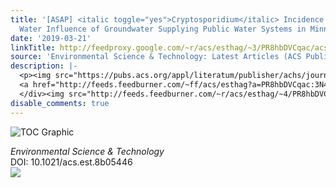 ```yaml
---
title: '[ASAP] <italic toggle="yes">Cryptosporidium</italic> Incidence and Surface
  Water Influence of Groundwater Supplying Public Water Systems in Minnesota, USA'
date: '2019-03-21'
linkTitle: http://feedproxy.google.com/~r/acs/esthag/~3/PR8hbDVCqac/acs.est.8b05446
source: 'Environmental Science & Technology: Latest Articles (ACS Publications)'
description: |-
  <p><img src="https://pubs.acs.org/appl/literatum/publisher/achs/journals/content/esthag/0/esthag.ahead-of-print/acs.est.8b05446/20190306/images/medium/es-2018-05446j_0002.gif" alt="TOC Graphic"/></p><div><cite>Environmental Science & Technology</cite></div><div>DOI: 10.1021/acs.est.8b05446</div><div class="feedflare">
  <a href="http://feeds.feedburner.com/~ff/acs/esthag?a=PR8hbDVCqac:3N4nrFcxHs8:yIl2AUoC8zA"><img src="http://feeds.feedburner.com/~ff/acs/esthag?d=yIl2AUoC8zA" border="0"></img></a>
  </div><img src="http://feeds.feedburner.com/~r/acs/esthag/~4/PR8hbDVCqac" height="1" width="1" ...
disable_comments: true
---
```

<p><img src="https://pubs.acs.org/appl/literatum/publisher/achs/journals/content/esthag/0/esthag.ahead-of-print/acs.est.8b05446/20190306/images/medium/es-2018-05446j_0002.gif" alt="TOC Graphic"/></p><div><cite>Environmental Science & Technology</cite></div><div>DOI: 10.1021/acs.est.8b05446</div><div class="feedflare">
<a href="http://feeds.feedburner.com/~ff/acs/esthag?a=PR8hbDVCqac:3N4nrFcxHs8:yIl2AUoC8zA"><img src="http://feeds.feedburner.com/~ff/acs/esthag?d=yIl2AUoC8zA" border="0"></img></a>
</div><img src="http://feeds.feedburner.com/~r/acs/esthag/~4/PR8hbDVCqac" height="1" width="1" ...